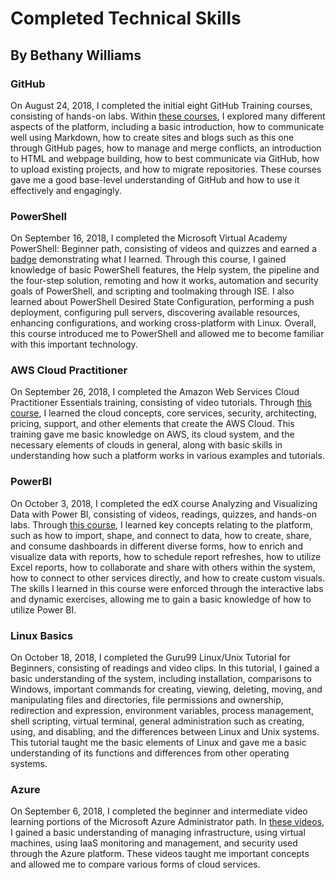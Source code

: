 # Completed Technical Skills
## By Bethany Williams

### GitHub
On August 24, 2018, I completed the initial eight GitHub Training courses, consisting of hands-on labs. Within [these courses](https://user-images.githubusercontent.com/42616466/48637322-03527500-e993-11e8-87cb-3e1bdaabf576.png), I explored many different aspects of the platform, including a basic introduction, how to communicate well using Markdown, how to create sites and blogs such as this one through GitHub pages, how to manage and merge conflicts, an introduction to HTML and webpage building, how to best communicate via GitHub, how to upload existing projects, and how to migrate repositories. These courses gave me a good base-level understanding of GitHub and how to use it effectively and engagingly. 

### PowerShell
On September 16, 2018, I completed the Microsoft Virtual Academy PowerShell: Beginner path, consisting of videos and quizzes and earned a [badge](https://mva.microsoft.com/RewardEvidence.aspx/?key=haaNjgCPWTj_pmyGijh6Zw2) demonstrating what I learned. Through this course, I gained knowledge of basic PowerShell features, the Help system, the pipeline and the four-step solution, remoting and how it works, automation and security goals of PowerShell, and scripting and toolmaking through ISE. I also learned about PowerShell Desired State Configuration, performing a push deployment, configuring pull servers, discovering available resources, enhancing configurations, and working cross-platform with Linux. Overall, this course introduced me to PowerShell and allowed me to become familiar with this important technology. 

### AWS Cloud Practitioner
On September 26, 2018, I completed the Amazon Web Services Cloud Practitioner Essentials training, consisting of video tutorials. Through [this course](https://user-images.githubusercontent.com/42616466/48637510-870c6180-e993-11e8-9d5f-a7917d385594.png), I learned the cloud concepts, core services, security, architecting, pricing, support, and other elements that create the AWS Cloud. This training gave me basic knowledge on AWS, its cloud system, and the necessary elements of clouds in general, along with basic skills in understanding how such a platform works in various examples and tutorials. 

### PowerBI
On October 3, 2018, I completed the edX course Analyzing and Visualizing Data with Power BI, consisting of videos, readings, quizzes, and hands-on labs. Through [this course](https://user-images.githubusercontent.com/42616466/47803014-86bb6780-dcff-11e8-90dc-240eb2aca850.png), I learned key concepts relating to the platform, such as how to import, shape, and connect to data, how to create, share, and consume dashboards in different diverse forms, how to enrich and visualize data with reports, how to schedule report refreshes, how to utilize Excel reports, how to collaborate and share with others within the system, how to connect to other services directly, and how to create custom visuals. The skills I learned in this course were enforced through the interactive labs and dynamic exercises, allowing me to gain a basic knowledge of how to utilize Power BI. 

### Linux Basics
On October 18, 2018, I completed the Guru99 Linux/Unix Tutorial for Beginners, consisting of readings and video clips. In this tutorial, I gained a basic understanding of the system, including installation, comparisons to Windows, important commands for creating, viewing, deleting, moving, and manipulating files and directories, file permissions and ownership, redirection and expression, environment variables, process management, shell scripting, virtual terminal, general administration such as creating, using, and disabling, and the differences between Linux and Unix systems. This tutorial taught me the basic elements of Linux and gave me a basic understanding of its functions and differences from other operating systems. 

### Azure
On September 6, 2018, I completed the beginner and intermediate video learning portions of the Microsoft Azure Administrator path. In [these videos](https://user-images.githubusercontent.com/42616466/48637449-5d533a80-e993-11e8-98d1-69eb34aa8435.png), I gained a basic understanding of managing infrastructure, using virtual machines, using IaaS monitoring and management, and security used through the Azure platform. These videos taught me important concepts and allowed me to compare various forms of cloud services. 

